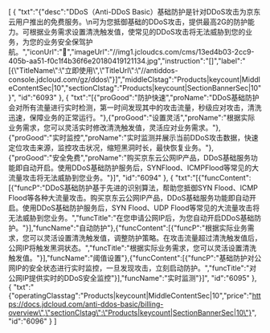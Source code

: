 [
	{
		"txt":"{\"desc\":\"DDoS（Anti-DDoS Basic）基础防护是针对DDoS攻击为京东云用户推出的免费服务。\\n可为您抵御基础的DDoS攻击，提供最高2G的防护能力。可根据业务需求设置清洗触发值，使常见的DDoS攻击将无法威胁到您的业务，为您的业务安全保驾护航。\",\"iconUrl\":\"\",\"imageUrl\":\"//img1.jcloudcs.com/cms/13ed4b03-2cc9-405b-aa51-f0c1f4b36f6e20180419121134.jpg\",\"instruction\":\"[]\",\"label\":\"[{\\\"TitleName\\\":\\\"立即使用\\\",\\\"TitleUrl\\\":\\\"//antiddos-console.jdcloud.com/gz/ddos\\\"}]\",\"middleClstag\":\"Products|keycount|MiddleContentSec|10\",\"sectionClstag\":\"Products|keycount|SectionBannerSec|10\"}",
		"id":"6093"
	},
	{
		"txt":"[{\"proGood\":\"防护快速\",\"proName\":\"DDoS基础防护会对所有流量进行实时检测，第一时间发现其中的攻击流量，秒级应对攻击，清洗迅速，保障业务的正常运行。\"},{\"proGood\":\"设置灵活\",\"proName\":\"根据实际业务需求，您可以灵活实时修改清洗触发值，灵活应对业务需求。\"},{\"proGood\":\"实时监控\",\"proName\":\"实时监测并展示当前DDoS攻击数据，快速定位攻击来源，监控攻击状况，缩短黑洞时长，最快恢复业务。\"},{\"proGood\":\"安全免费\",\"proName\":\"购买京东云公网IP产品，DDoS基础服务功能即自动开启。使用DDoS基础防护服务后，SYNFlood、ICMPFlood等常见的大流量攻击将无法威胁到您业务。\"}]",
		"id":"6094"
	},
	{
		"txt":"[{\"funcContent\":[{\"funcP\":\"DDoS基础防护基于先进的识别算法，帮助您抵御SYN Flood、ICMP Flood等各种大流量攻击。购买京东云公网IP产品，DDoS基础服务功能即自动开启。使用DDoS基础防护服务后，SYN Flood、UDP Flood等常见的大流量攻击将无法威胁到您业务。\",\"funcTitle\":\"在您申请公网IP后，为您自动开启DDoS基础防护。\"}],\"funcName\":\"自动防护\"},{\"funcContent\":[{\"funcP\":\"根据实际业务需求，您可以灵活设置清洗触发值，调整防护策略。在攻击流量超过清洗触发值后，公网IP将触发黑洞状态。\",\"funcTitle\":\"根据实际业务需求，您可以灵活设置清洗触发值。\"}],\"funcName\":\"阈值设置\"},{\"funcContent\":[{\"funcP\":\"基础防护对公网IP的安全状态进行实时监控，一旦发现攻击，立刻启动防护。\",\"funcTitle\":\"对公网IP提供实时的DDoS安全监控\"}],\"funcName\":\"实时监测\"}]",
		"id":"6095"
	},
	{
		"txt":"{\"operatingClasstag\":\"Products|keycount|MiddleContentSec|10\",\"price\":\"https://docs.jdcloud.com/anti-ddos-basic/billing-overview\",\"sectionClstag\":\"Products|keycount|SectionBannerSec|10\"}",
		"id":"6096"
	}
]